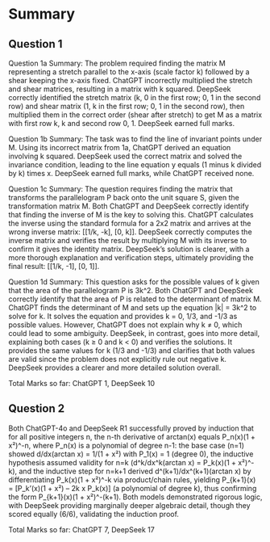 # Summary

## Question 1

Question 1a Summary: The problem required finding the matrix M representing a stretch parallel to the x-axis (scale factor k) followed by a shear keeping the x-axis fixed. ChatGPT incorrectly multiplied the stretch and shear matrices, resulting in a matrix with k squared. DeepSeek correctly identified the stretch matrix (k, 0 in the first row; 0, 1 in the second row) and shear matrix (1, k in the first row; 0, 1 in the second row), then multiplied them in the correct order (shear after stretch) to get M as a matrix with first row k, k and second row 0, 1. DeepSeek earned full marks.

Question 1b Summary: The task was to find the line of invariant points under M. Using its incorrect matrix from 1a, ChatGPT derived an equation involving k squared. DeepSeek used the correct matrix and solved the invariance condition, leading to the line equation y equals (1 minus k divided by k) times x. DeepSeek earned full marks, while ChatGPT received none.

Question 1c Summary: The question requires finding the matrix that transforms the parallelogram P back onto the unit square S, given the transformation matrix M. Both ChatGPT and DeepSeek correctly identify that finding the inverse of M is the key to solving this. ChatGPT calculates the inverse using the standard formula for a 2x2 matrix and arrives at the wrong inverse matrix: [[1/k, -k], [0, k]]. DeepSeek correctly computes the inverse matrix and verifies the result by multiplying M with its inverse to confirm it gives the identity matrix. DeepSeek’s solution is clearer, with a more thorough explanation and verification steps, ultimately providing the final result: [[1/k, -1], [0, 1]].

Question 1d Summary: This question asks for the possible values of k given that the area of the parallelogram P is 3k^2. Both ChatGPT and DeepSeek correctly identify that the area of P is related to the determinant of matrix M. ChatGPT finds the determinant of M and sets up the equation |k| = 3k^2 to solve for k. It solves the equation and provides k = 0, 1/3, and -1/3 as possible values. However, ChatGPT does not explain why k ≠ 0, which could lead to some ambiguity. DeepSeek, in contrast, goes into more detail, explaining both cases (k ≥ 0 and k < 0) and verifies the solutions. It provides the same values for k (1/3 and -1/3) and clarifies that both values are valid since the problem does not explicitly rule out negative k. DeepSeek provides a clearer and more detailed solution overall.

Total Marks so far: ChatGPT 1, DeepSeek 10

## Question 2

Both ChatGPT-4o and DeepSeek R1 successfully proved by induction that for all positive integers n, the n-th derivative of arctan(x) equals P_n(x)(1 + x²)^-n, where P_n(x) is a polynomial of degree n-1: the base case (n=1) showed d/dx(arctan x) = 1/(1 + x²) with P_1(x) = 1 (degree 0), the inductive hypothesis assumed validity for n=k (d^k/dx^k(arctan x) = P_k(x)(1 + x²)^-k), and the inductive step for n=k+1 derived d^(k+1)/dx^(k+1)(arctan x) by differentiating P_k(x)(1 + x²)^-k via product/chain rules, yielding P_{k+1}(x) = [P_k’(x)(1 + x²) – 2k x P_k(x)] (a polynomial of degree k), thus confirming the form P_{k+1}(x)(1 + x²)^-(k+1). Both models demonstrated rigorous logic, with DeepSeek providing marginally deeper algebraic detail, though they scored equally (6/6), validating the induction proof.

Total Marks so far: ChatGPT 7, DeepSeek 17

